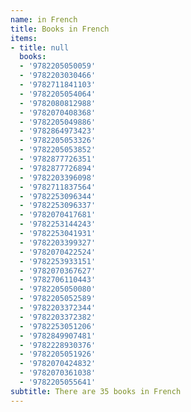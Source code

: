 ```yaml
---
name: in French
title: Books in French
items:
- title: null
  books:
  - '9782205050059'
  - '9782203030466'
  - '9782711841103'
  - '9782205054064'
  - '9782080812988'
  - '9782070408368'
  - '9782205049886'
  - '9782864973423'
  - '9782205053326'
  - '9782205053852'
  - '9782877726351'
  - '9782877726894'
  - '9782203396098'
  - '9782711837564'
  - '9782253096344'
  - '9782253096337'
  - '9782070417681'
  - '9782253144243'
  - '9782253041931'
  - '9782203399327'
  - '9782070422524'
  - '9782253933151'
  - '9782070367627'
  - '9782706110443'
  - '9782205050080'
  - '9782205052589'
  - '9782203372344'
  - '9782203372382'
  - '9782253051206'
  - '9782849907481'
  - '9782228930376'
  - '9782205051926'
  - '9782070424832'
  - '9782070361038'
  - '9782205055641'
subtitle: There are 35 books in French
---
```


